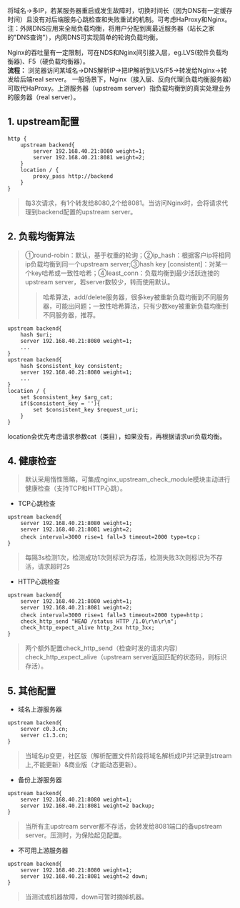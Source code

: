 将域名->多IP，若某服务器重启或发生故障时，切换时间长（因为DNS有一定缓存时间）且没有对后端服务心跳检查和失败重试的机制。可考虑HaProxy和Nginx。
注：外网DNS应用来全局负载均衡，将用户分配到离最近服务器（站长之家的"DNS查询"），内网DNS可实现简单的轮询负载均衡。  

Nginx的吞吐量有一定限制，可在NDS和Nginx间引接入层，eg.LVS(软件负载均衡器)、F5（硬负载均衡器）。  
**流程：** 浏览器访问某域名->DNS解析IP->把IP解析到LVS/F5->转发给Nginx->转发给后端real server。
一般场景下，Nginx（接入层、反向代理|负载均衡服务器）可取代HaProxy。上游服务器（upstream server）指负载均衡到的真实处理业务的服务器（real server）。

## 1. upstream配置
```
http {
    upstream backend{ 
        server 192.168.40.21:8080 weight=1;
        server 192.168.40.21:8081 weight=2;
    }
    location / {
        proxy_pass http://backend
    }
}
```
>每3次请求，有1个转发给8080,2个给8081。当访问Nginx时，会将请求代理到backend配置的upstream server。


## 2. 负载均衡算法
>①round-robin：默认，基于权重的轮询；②ip_hash：根据客户ip将相同ip负载均衡到同一个upstream server;③hash key [consistent]：对某一个key哈希或一致性哈希；④least_conn：负载均衡到最少活跃连接的upstream server，若server数较少，转而使用默认。
>>哈希算法，add/delete服务器，很多key被重新负载均衡到不同服务器，可能出问题；一致性哈希算法，只有少数key被重新负载均衡到不同服务器，推荐。
```
upstream backend{ 
    hash $uri;
    server 192.168.40.21:8080 weight=1;
    ...
}
upstream backend{ 
    hash $consistent_key consistent;
    server 192.168.40.21:8080 weight=1;
    ...
}
location / {
    set $consistent_key $arg_cat;
	if($consistent_key = ''){
	    set $consistent_key $request_uri;
	}
}
```
location会优先考虑请求参数cat（类目），如果没有，再根据请求uri负载均衡。

## 4. 健康检查
>默认采用惰性策略，可集成nginx_upstream_check_module模块主动进行健康检查（支持TCP和HTTP心跳）。

- TCP心跳检查
```
upstream backend{ 
	server 192.168.40.21:8080 weight=1;
	server 192.168.40.21:8081 weight=2;
	check interval=3000 rise=1 fall=3 timeout=2000 type=tcp；
}
```
>每隔3s检测1次，检测成功1次则标识为存活，检测失败3次则标识为不存活，请求超时2s

- HTTP心跳检查
```
upstream backend{ 
	server 192.168.40.21:8080 weight=1;
	server 192.168.40.21:8081 weight=2;
	check interval=3000 rise=1 fall=3 timeout=2000 type=http；
	check_http_send "HEAD /status HTTP /1.0\r\n\r\n";
	check_http_expect_alive http_2xx http_3xx;
}
```
>两个额外配置check_http_send（检查时发的请求内容）check_http_expect_alive（upstream server返回匹配的状态码，则标识存活）。

## 5. 其他配置
- 域名上游服务器
```
upstream backend{ 
	server c0.3.cn;
	server c1.3.cn;
}
```
>当域名ip变更，社区版（解析配置文件阶段将域名解析成IP并记录到stream上,不能更新）&商业版（才能动态更新）。

- 备份上游服务器
```
upstream backend{ 
	server 192.168.40.21:8080 weight=1;
	server 192.168.40.21:8081 weight=2 backup;
}
```
>当所有主upstream server都不存活，会转发给8081端口的备upstream server。压测时，为保险起见配置。

- 不可用上游服务器
```
upstream backend{ 
	server 192.168.40.21:8080 weight=1;
	server 192.168.40.21:8081 weight=2 down;
}
```
>当测试或机器故障，down可暂时摘掉机器。
